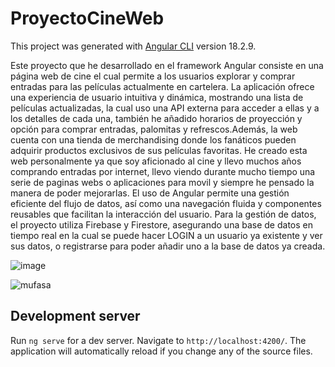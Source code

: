 # ProyectoCineWeb

This project was generated with [Angular CLI](https://github.com/angular/angular-cli) version 18.2.9.

Este proyecto que he desarrollado en el framework Angular consiste en una página web 
de cine el cual permite a los usuarios explorar y comprar entradas para las películas 
actualmente en cartelera. La aplicación ofrece una experiencia de usuario intuitiva y 
dinámica, mostrando una lista de películas actualizadas, la cual uso una API externa 
para acceder a ellas y a los detalles de cada una, también he añadido horarios de 
proyección y opción para comprar entradas, palomitas y refrescos.Además, la web 
cuenta con una tienda de merchandising donde los fanáticos pueden adquirir productos 
exclusivos de sus películas favoritas. 
He creado esta web personalmente ya que soy aficionado al cine y llevo muchos años 
comprando entradas por internet, llevo viendo durante mucho tiempo una serie de 
paginas webs o aplicaciones para movil y siempre he pensado la manera de poder 
mejorarlas. 
El uso de Angular permite una gestión eficiente del flujo de datos, así como una 
navegación fluida y componentes reusables que facilitan la interacción del usuario. Para 
la gestión de datos, el proyecto utiliza Firebase y Firestore, asegurando una base de 
datos en tiempo real en la cual se puede hacer LOGIN a un usuario ya existente y ver 
sus datos, o registrarse para poder añadir uno a la base de datos ya creada.

![image](https://github.com/user-attachments/assets/03e23aec-a188-4216-864d-4abd71d667f2)

![mufasa](https://github.com/user-attachments/assets/fdc1e655-f327-41cf-b505-b459a22c114b)




## Development server

Run `ng serve` for a dev server. Navigate to `http://localhost:4200/`. The application will automatically reload if you change any of the source files.

